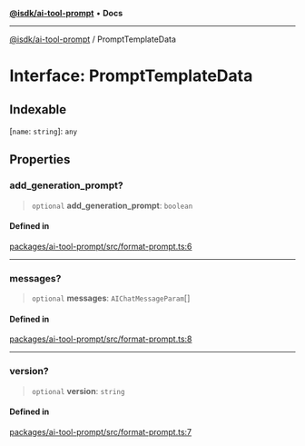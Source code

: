 [**@isdk/ai-tool-prompt**](../README.md) • **Docs**

***

[@isdk/ai-tool-prompt](../globals.md) / PromptTemplateData

# Interface: PromptTemplateData

## Indexable

 \[`name`: `string`\]: `any`

## Properties

### add\_generation\_prompt?

> `optional` **add\_generation\_prompt**: `boolean`

#### Defined in

[packages/ai-tool-prompt/src/format-prompt.ts:6](https://github.com/isdk/ai-tool-prompt.js/blob/0136bd578ac5c79f75e3197311fc0252c414fe6f/src/format-prompt.ts#L6)

***

### messages?

> `optional` **messages**: `AIChatMessageParam`[]

#### Defined in

[packages/ai-tool-prompt/src/format-prompt.ts:8](https://github.com/isdk/ai-tool-prompt.js/blob/0136bd578ac5c79f75e3197311fc0252c414fe6f/src/format-prompt.ts#L8)

***

### version?

> `optional` **version**: `string`

#### Defined in

[packages/ai-tool-prompt/src/format-prompt.ts:7](https://github.com/isdk/ai-tool-prompt.js/blob/0136bd578ac5c79f75e3197311fc0252c414fe6f/src/format-prompt.ts#L7)

